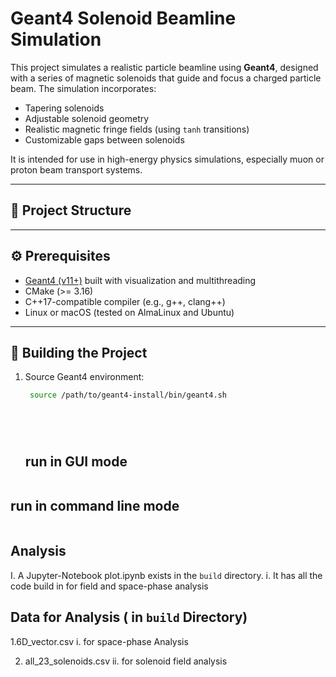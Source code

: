 # Geant4 Solenoid Beamline Simulation

This project simulates a realistic particle beamline using **Geant4**, designed with a series of magnetic solenoids that guide and focus a charged particle beam. The simulation incorporates:
- Tapering solenoids
- Adjustable solenoid geometry
- Realistic magnetic fringe fields (using `tanh` transitions)
- Customizable gaps between solenoids

It is intended for use in high-energy physics simulations, especially muon or proton beam transport systems.

---

## 📁 Project Structure


---

## ⚙️ Prerequisites

- [Geant4 (v11+)](https://geant4.web.cern.ch/support/download) built with visualization and multithreading
- CMake (>= 3.16)
- C++17-compatible compiler (e.g., g++, clang++)
- Linux or macOS (tested on AlmaLinux and Ubuntu)

---

## 🔧 Building the Project

1. Source Geant4 environment:
   ```bash
    source /path/to/geant4-install/bin/geant4.sh
   ```
   ```mkdir build
   ```
   ```cd build
   ```
   ```cmake ..
    ```
   ```make -j$(nproc)
   ```
   ## run in GUI mode
  ```./tungstem_sim 
  ```
   ## run in command line mode
  ```./tungstem_sim run.mac 
  ```
  
## Analysis
I. A Jupyter-Notebook plot.ipynb exists in the `build` directory.
  i. It has all the code build in for field and space-phase analysis

## Data for Analysis ( in `build` Directory)
1.6D_vector.csv 
  i. for space-phase Analysis

2. all_23_solenoids.csv 
  ii. for solenoid field analysis
